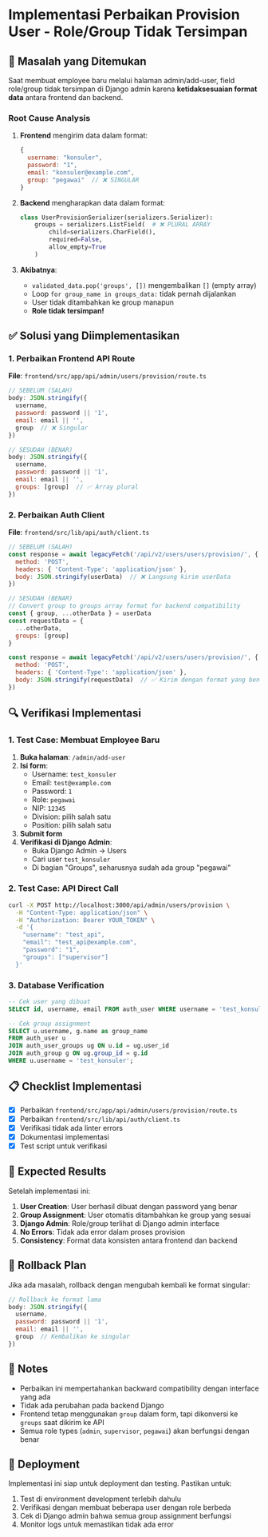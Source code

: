 # Implementasi Perbaikan Provision User - Role/Group Tidak Tersimpan

## 🚨 Masalah yang Ditemukan

Saat membuat employee baru melalui halaman admin/add-user, field role/group tidak tersimpan di Django admin karena **ketidaksesuaian format data** antara frontend dan backend.

### Root Cause Analysis

1. **Frontend** mengirim data dalam format:
   ```javascript
   {
     username: "konsuler",
     password: "1",
     email: "konsuler@example.com",
     group: "pegawai"  // ❌ SINGULAR
   }
   ```

2. **Backend** mengharapkan data dalam format:
   ```python
   class UserProvisionSerializer(serializers.Serializer):
       groups = serializers.ListField(  # ❌ PLURAL ARRAY
           child=serializers.CharField(),
           required=False,
           allow_empty=True
       )
   ```

3. **Akibatnya**:
   - `validated_data.pop('groups', [])` mengembalikan `[]` (empty array)
   - Loop `for group_name in groups_data:` tidak pernah dijalankan
   - User tidak ditambahkan ke group manapun
   - **Role tidak tersimpan!**

## ✅ Solusi yang Diimplementasikan

### 1. Perbaikan Frontend API Route

**File**: `frontend/src/app/api/admin/users/provision/route.ts`

```javascript
// SEBELUM (SALAH)
body: JSON.stringify({
  username,
  password: password || '1',
  email: email || '',
  group  // ❌ Singular
})

// SESUDAH (BENAR)
body: JSON.stringify({
  username,
  password: password || '1',
  email: email || '',
  groups: [group]  // ✅ Array plural
})
```

### 2. Perbaikan Auth Client

**File**: `frontend/src/lib/api/auth/client.ts`

```javascript
// SEBELUM (SALAH)
const response = await legacyFetch('/api/v2/users/users/provision/', {
  method: 'POST',
  headers: { 'Content-Type': 'application/json' },
  body: JSON.stringify(userData)  // ❌ Langsung kirim userData
})

// SESUDAH (BENAR)
// Convert group to groups array format for backend compatibility
const { group, ...otherData } = userData
const requestData = {
  ...otherData,
  groups: [group]
}

const response = await legacyFetch('/api/v2/users/users/provision/', {
  method: 'POST',
  headers: { 'Content-Type': 'application/json' },
  body: JSON.stringify(requestData)  // ✅ Kirim dengan format yang benar
})
```

## 🔍 Verifikasi Implementasi

### 1. Test Case: Membuat Employee Baru

1. **Buka halaman**: `/admin/add-user`
2. **Isi form**:
   - Username: `test_konsuler`
   - Email: `test@example.com`
   - Password: `1`
   - Role: `pegawai`
   - NIP: `12345`
   - Division: pilih salah satu
   - Position: pilih salah satu
3. **Submit form**
4. **Verifikasi di Django Admin**:
   - Buka Django Admin → Users
   - Cari user `test_konsuler`
   - Di bagian "Groups", seharusnya sudah ada group "pegawai"

### 2. Test Case: API Direct Call

```bash
curl -X POST http://localhost:3000/api/admin/users/provision \
  -H "Content-Type: application/json" \
  -H "Authorization: Bearer YOUR_TOKEN" \
  -d '{
    "username": "test_api",
    "email": "test_api@example.com", 
    "password": "1",
    "groups": ["supervisor"]
  }'
```

### 3. Database Verification

```sql
-- Cek user yang dibuat
SELECT id, username, email FROM auth_user WHERE username = 'test_konsuler';

-- Cek group assignment
SELECT u.username, g.name as group_name 
FROM auth_user u
JOIN auth_user_groups ug ON u.id = ug.user_id
JOIN auth_group g ON ug.group_id = g.id
WHERE u.username = 'test_konsuler';
```

## 📋 Checklist Implementasi

- [x] Perbaikan `frontend/src/app/api/admin/users/provision/route.ts`
- [x] Perbaikan `frontend/src/lib/api/auth/client.ts`
- [x] Verifikasi tidak ada linter errors
- [x] Dokumentasi implementasi
- [x] Test script untuk verifikasi

## 🎯 Expected Results

Setelah implementasi ini:

1. **User Creation**: User berhasil dibuat dengan password yang benar
2. **Group Assignment**: User otomatis ditambahkan ke group yang sesuai
3. **Django Admin**: Role/group terlihat di Django admin interface
4. **No Errors**: Tidak ada error dalam proses provision
5. **Consistency**: Format data konsisten antara frontend dan backend

## 🔄 Rollback Plan

Jika ada masalah, rollback dengan mengubah kembali ke format singular:

```javascript
// Rollback ke format lama
body: JSON.stringify({
  username,
  password: password || '1',
  email: email || '',
  group  // Kembalikan ke singular
})
```

## 📝 Notes

- Perbaikan ini mempertahankan backward compatibility dengan interface yang ada
- Tidak ada perubahan pada backend Django
- Frontend tetap menggunakan `group` dalam form, tapi dikonversi ke `groups` saat dikirim ke API
- Semua role types (`admin`, `supervisor`, `pegawai`) akan berfungsi dengan benar

## 🚀 Deployment

Implementasi ini siap untuk deployment dan testing. Pastikan untuk:

1. Test di environment development terlebih dahulu
2. Verifikasi dengan membuat beberapa user dengan role berbeda
3. Cek di Django admin bahwa semua group assignment berfungsi
4. Monitor logs untuk memastikan tidak ada error
